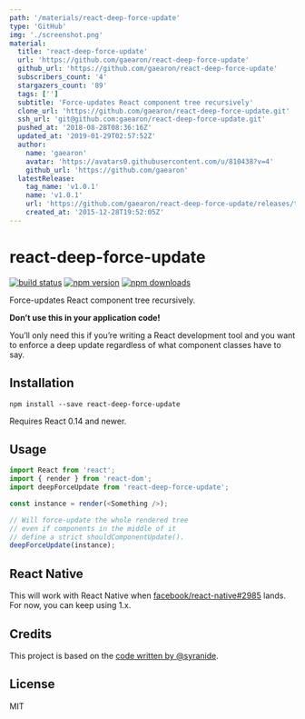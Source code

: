 ```yaml
---
path: '/materials/react-deep-force-update'
type: 'GitHub'
img: './screenshot.png'
material:
  title: 'react-deep-force-update'
  url: 'https://github.com/gaearon/react-deep-force-update'
  github_url: 'https://github.com/gaearon/react-deep-force-update'
  subscribers_count: '4'
  stargazers_count: '89'
  tags: ['']
  subtitle: 'Force-updates React component tree recursively'
  clone_url: 'https://github.com/gaearon/react-deep-force-update.git'
  ssh_url: 'git@github.com:gaearon/react-deep-force-update.git'
  pushed_at: '2018-08-28T08:36:16Z'
  updated_at: '2019-01-29T02:57:52Z'
  author:
    name: 'gaearon'
    avatar: 'https://avatars0.githubusercontent.com/u/810438?v=4'
    github_url: 'https://github.com/gaearon'
  latestRelease:
    tag_name: 'v1.0.1'
    name: 'v1.0.1'
    url: 'https://github.com/gaearon/react-deep-force-update/releases/tag/v1.0.1'
    created_at: '2015-12-28T19:52:05Z'
---
```

react-deep-force-update
=========================

[![build status](https://img.shields.io/travis/gaearon/react-deep-force-update/master.svg?style=flat-square)](https://travis-ci.org/gaearon/react-deep-force-update) 
[![npm version](https://img.shields.io/npm/v/react-deep-force-update.svg?style=flat-square)](https://www.npmjs.com/package/react-deep-force-update) 
[![npm downloads](https://img.shields.io/npm/dm/react-deep-force-update.svg?style=flat-square)](https://www.npmjs.com/package/react-deep-force-update)

Force-updates React component tree recursively.

**Don’t use this in your application code!**

You’ll only need this if you’re writing a React development tool and you want to enforce a deep update regardless of what component classes have to say.

## Installation

```
npm install --save react-deep-force-update
```

Requires React 0.14 and newer.

## Usage

```js
import React from 'react';
import { render } from 'react-dom';
import deepForceUpdate from 'react-deep-force-update';

const instance = render(<Something />);

// Will force-update the whole rendered tree
// even if components in the middle of it
// define a strict shouldComponentUpdate().
deepForceUpdate(instance);
```

## React Native

This will work with React Native when [facebook/react-native#2985](https://github.com/facebook/react-native/issues/2985) lands.  
For now, you can keep using 1.x.

## Credits

This project is based on the [code written by @syranide](https://github.com/gaearon/react-hot-api/commit/b3d6059a17407ef44765814ce06b36716d110041).

## License

MIT
